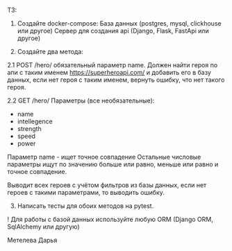 ТЗ:

1. Создайте docker-compose:
База данных (postgres, mysql, clickhouse или другое)
Сервер для создания api (Django, Flask, FastApi или другое)

2. Создайте два метода:

2.1 POST /hero/ обязательный параметр name. Должен найти героя по апи с таким именем https://superheroapi.com/ и добавить его в базу данных, если нет героя с таким именем, вернуть ошибку, что нет такого героя.

2.2 GET /hero/
Параметры (все необязательные):
- name
- intellegence
- strength
- speed
- power

Параметр name - ищет точное совпадение
Остальные числовые параметры ищут по значению больше или равно, меньше или равно и точное совпадение.

Выводит всех героев с учётом фильтров из базы данных, если нет героев с такими параметрами, то выводить ошибку.

3. Написать тесты для обоих методов на pytest.

! Для работы с базой данных используйте любую ORM (Django ORM, SqlAlchemy или другую)

Метелева Дарья